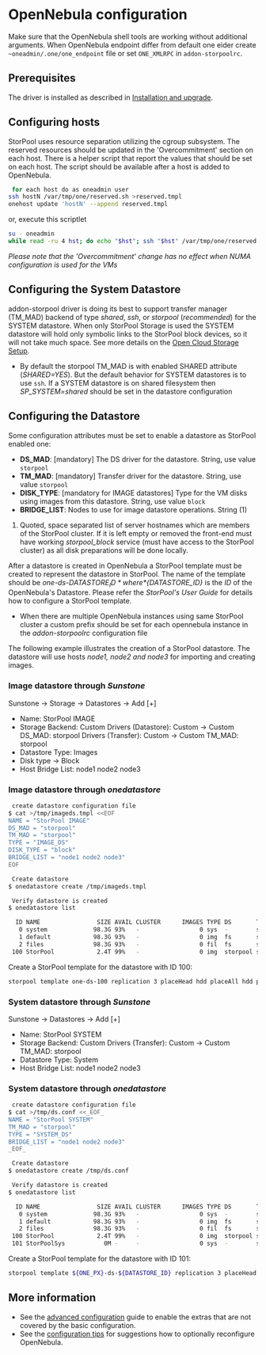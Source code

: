 # OpenNebula configuration

Make sure that the OpenNebula shell tools are working without additional arguments. When OpenNebula endpoint differ from default one eider create `~oneadmin/.one/one_endpoint` file or set `ONE_XMLRPC` in `addon-storpoolrc`.

## Prerequisites

The driver is installed as described in [Installation and upgrade](installation.md).

## Configuring hosts

StorPool uses resource separation utilizing the cgroup subsystem. The reserved resources should be updated in the 'Overcommitment' section on each host. There is a helper script that report the values that should be set on each host. The script should be available after a host is added to OpenNebula.

```bash
 for each host do as oneadmin user
ssh hostN /var/tmp/one/reserved.sh >reserved.tmpl
onehost update 'hostN' --append reserved.tmpl
```

or, execute this scriptlet

```bash
su - oneadmin
while read -ru 4 hst; do echo "$hst"; ssh "$hst" /var/tmp/one/reserved.sh | tee "$hst.template"; onehost update "$hst" --append "$hst.template"; done 4< <(onehost list -x | xmlstarlet sel -t -m .//HOST -v NAME -n)
```

_Please note that the 'Overcommitment' change has no effect when NUMA configuration is used for the VMs_

## Configuring the System Datastore

addon-storpool driver is doing its best to support transfer manager (TM_MAD) backend of type _shared_, _ssh_, or _storpool_ (*recommended*) for the SYSTEM datastore. When only StorPool Storage is used the SYSTEM datastore will hold only symbolic links to the StorPool block devices, so it will not take much space. See more details on the [Open Cloud Storage Setup](https://docs.opennebula.io/6.0/open_cluster_deployment/storage_setup/).

* By default the storpool TM_MAD is with enabled SHARED attribute (*SHARED=YES*). But the default behavior for SYSTEM datastores is to use `ssh`. If a SYSTEM datastore is on shared filesystem then *SP_SYSTEM=shared* should be set in the datastore configuration

## Configuring the Datastore

Some configuration attributes must be set to enable a datastore as StorPool enabled one:

* **DS_MAD**: [mandatory] The DS driver for the datastore. String, use value `storpool`
* **TM_MAD**: [mandatory] Transfer driver for the datastore. String, use value `storpool`
* **DISK_TYPE**: [mandatory for IMAGE datastores] Type for the VM disks using images from this datastore. String, use value `block`
* **BRIDGE_LIST**: Nodes to use for image datastore operations. String (1)


1. Quoted, space separated list of server hostnames which are members of the StorPool cluster. If it is left empty or removed the front-end must have working _storpool_block_ service (must have access to the StorPool cluster) as all disk preparations will be done locally.

After a datastore is created in OpenNebula a StorPool template must be created to represent the datastore in StorPool. The name of the template should be *one-ds-${DATASTORE_ID}* where *${DATASTORE_ID}* is the *ID* of the OpenNebula's Datastore. Please refer the *StorPool's User Guide* for details how to configure a StorPool template.

* When there are multiple OpenNebula instances using same StorPool cluster a custom prefix should be set for each opennebula instance in the _addon-storpoolrc_ configuration file

The following example illustrates the creation of a StorPool datastore. The datastore will use hosts _node1, node2 and node3_ for importing and creating images.

### Image datastore through *Sunstone*

Sunstone -> Storage -> Datastores -> Add [+]

* Name: StorPool IMAGE
* Storage Backend: Custom
   Drivers (Datastore): Custom -> Custom DS_MAD: storpool
   Drivers (Transfer): Custom -> Custom TM_MAD: storpool
* Datastore Type: Images
* Disk type -> Block
* Host Bridge List: node1 node2 node3

### Image datastore through *onedatastore*

```bash
 create datastore configuration file
$ cat >/tmp/imageds.tmpl <<EOF
NAME = "StorPool IMAGE"
DS_MAD = "storpool"
TM_MAD = "storpool"
TYPE = "IMAGE_DS"
DISK_TYPE = "block"
BRIDGE_LIST = "node1 node2 node3"
EOF

 Create datastore
$ onedatastore create /tmp/imageds.tmpl

 Verify datastore is created
$ onedatastore list

  ID NAME                SIZE AVAIL CLUSTER      IMAGES TYPE DS       TM
   0 system             98.3G 93%   -                 0 sys  -        ssh
   1 default            98.3G 93%   -                 0 img  fs       ssh
   2 files              98.3G 93%   -                 0 fil  fs       ssh
 100 StorPool            2.4T 99%   -                 0 img  storpool storpool
```

Create a StorPool template for the datastore with ID 100:

```bash
storpool template one-ds-100 replication 3 placeHead hdd placeAll hdd placeTail ssd
```

### System datastore through *Sunstone*

Sunstone -> Datastores -> Add [+]

* Name: StorPool SYSTEM
* Storage Backend: Custom
   Drivers (Transfer): Custom -> Custom TM_MAD: storpool
* Datastore Type: System
* Host Bridge List: node1 node2 node3

### System datastore through *onedatastore*

```bash
 create datastore configuration file
$ cat >/tmp/ds.conf <<_EOF_
NAME = "StorPool SYSTEM"
TM_MAD = "storpool"
TYPE = "SYSTEM_DS"
BRIDGE_LIST = "node1 node2 node3"
_EOF_

 Create datastore
$ onedatastore create /tmp/ds.conf

 Verify datastore is created
$ onedatastore list

  ID NAME                SIZE AVAIL CLUSTER      IMAGES TYPE DS       TM
   0 system             98.3G 93%   -                 0 sys  -        shared
   1 default            98.3G 93%   -                 0 img  fs       shared
   2 files              98.3G 93%   -                 0 fil  fs       ssh
 100 StorPool            2.4T 99%   -                 0 img  storpool storpool
 101 StorPoolSys           0M -     -                 0 sys  -        storpool
 ```

Create a StorPool template for the datastore with ID 101:

```bash
storpool template ${ONE_PX}-ds-${DATASTORE_ID} replication 3 placeHead hdd placeAll hdd placeTail ssd
```

## More information

* See the [advanced configuration](advanced_configuration.md) guide to enable the extras that are not covered by the basic configuration.
* See the  [configuration tips](configuration_tips.md) for suggestions how to optionally reconfigure OpenNebula.

